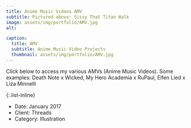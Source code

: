 ```yaml
---
title: Anime Music Videos AMV
subtitle: Pictured above: Sissy That Titan Walk
image: assets/img/portfolio/AMV.jpg
alt:

caption:
  title: AMV
  subtitle: Anime Music Video Projects
  thumbnail: assets/img/portfolio/AMV.jpg
---
```

Click below to access my various AMVs (Anime Music Videos). Some examples: Death Note x Wicked, My Hero Academia x RuPaul, Elfen Lied x Liza Minnelli

{:.list-inline}
- Date: January 2017
- Client: Threads
- Category: Illustration

